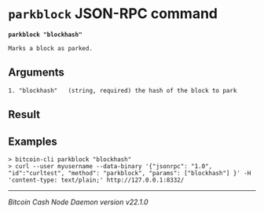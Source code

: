 `parkblock` JSON-RPC command
============================

**`parkblock "blockhash"`**

```
Marks a block as parked.
```

Arguments
---------

```
1. "blockhash"   (string, required) the hash of the block to park
```

Result
------

Examples
--------

```
> bitcoin-cli parkblock "blockhash"
> curl --user myusername --data-binary '{"jsonrpc": "1.0", "id":"curltest", "method": "parkblock", "params": ["blockhash"] }' -H 'content-type: text/plain;' http://127.0.0.1:8332/
```

***

*Bitcoin Cash Node Daemon version v22.1.0*
